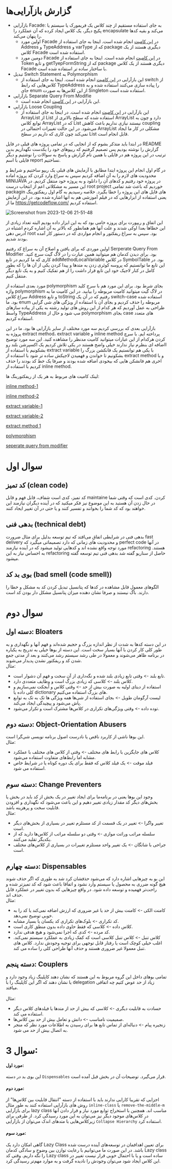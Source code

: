 # گزارش بازآرایی‌ها
- بازآرایی Facade: به جای استفاده مستقیم از چند کلاس یک فریمورک یا سیستم یا پکیج دیگر، یک کلاس ایجاد کرده که آن عملکرد را encapsulate می‌کند و بقیه کدها را پنهان می‌کند.
  - اولین مورد Facade در [این کامیت](https://github.com/seyyedAlirezaGhazanfari/refactoring_LAB/commit/8693f2c81d305b8c9e37c7c622bc00dd3dc4a4bc) انجام شده است. اینجا به جای استفاده از Address و TypeAddress و varType که از package دیگیری هستند از یک کلاس Facade استفاده شده است.
  - دومین مورد Facade در [این کامیت](https://github.com/seyyedAlirezaGhazanfari/refactoring_LAB/commit/39d1a4d897092d9a5891d86081f54c1cf60462cb) انجام شده است. اینجا به جای استفاده از Token و تابع getTyepFormString که از package دیگری هستند از یک کلاس Facade با ساختار ساده تر استفاده شده است.
- تبدیل Switch Statement به Polymorphism
  - این بازآرایی در [این کامیت](https://github.com/seyyedAlirezaGhazanfari/refactoring_LAB/commit/310c47b7ffa9c8e71b37ce70330d7d81904680cc) انجام شده است. اینجا به جای استفاده از switch از کلاس‌هایی که رابط TypeAddress را پیاده سازی می‌کنند استفاده شده و به جای enum از این کلاس‌ها به صورت Singleton استفاده شده است.
- بازآرایی Separate Query From Modifie
  - این بازآرایی در [این کامیت](https://github.com/seyyedAlirezaGhazanfari/refactoring_LAB/commit/9c219c278a95c2d18a2b1943058410069925b315) انجام شده است.
- بازآرایی Loose Coupling
  - این بازآرایی در [این کامیت](https://github.com/seyyedAlirezaGhazanfari/refactoring_LAB/commit/bb57419c6a231726069f2ecce47e5ac77cac7c67) انجام شده است. در اینجا به جای استفاده از ArrayList از List استفاده شده که سطح بالاتری از ArrayList دارد و چون به توابع کلاس ArrayList که در List نیستند نیازی نداریم باعث کاهش coupling می‌شود. در این حالت تغییرات احتمالی در ArrayList مشکلی در کار ما ایجاد نمی‌کند چون کاری که داریم در سطح List قابل انجام است.

در ابتدا باید متذکر بشوم که از انجایی که در تمامی پروژه های قبلی در فایل README گزارش را نوشته بودیم پس تصمیم گرفتیم که ریپوهای خود را یکدست نگهداریم بدین ترتیب در این پروژه هم در فایلی با همین نام گزارش و پاسخ به سوالات را نوشتیم و دیگر فایلی با اسم report نساختیم.

در گام اول انجام این پروژه ایتدا مطابق با آزمایش های قبلی یک ریپو ساختیم و شرایط و محدودیت های لازم را به آن اضافه کردیم سپس به سراغ وارد کردن کد پروژه اماده MINIJAVA در پروژه خود رفتیم و کدهای آن را دانلود و به پروژه خود منتقل کردیم. در این مسیر به مشکلاتی اعم از انتخاب درست root project خوردیم که باعث شد تمامی packagin های فایل های این پروژه را خطا بگیرد. خلاصه رسیدیم به گام اول ریفکتورینگ یعنی استفاده از ابزارهایی که در فیلم آموزشی هم به انها اشاره شده بود. در این آزمایش ما از https://getcodeflow.com/ استفاده کردیم.

![Screenshot from 2023-12-06 21-51-48](https://github.com/seyyedAlirezaGhazanfari/refactoring_LAB/assets/59168138/fbd97273-386d-43dc-9e3a-9c9fa0894d78)


این اتفاق و ریپورت برای پروزه خامی بود که به این ابزار داده بودیم البته تعداد زیادی از این خطاها بعدا اوکی شدند و علت آنها هم همانطور که بالاتر به آن اشاره کردم اشتباه در آدرس دهی root بود.
سپس به سراغ ریفکتور و انجام مواردی که در دستور کار آمده بودند شدیم.

اولین موردی که برای یافتن و اصلاح آن به سراغ کد رفتیم Serperate Query From Modifier بود. برای دیدن کدمان هم میتوانید همین عبارت را در لاگ گیت سرچ کنید. کاری که ما کردیم در تابع addMethodLocalVariable در کلاس SymbolTable بود. در این تابع ما توانستیم که پروسه کوئری زدن به متدها و پیدا کردن یکی از آن ها را که بطور کامل در کنار لاجیک خود این تابع قرار داشت را از هم تفکیک کنیم و به یک تابع دیگر منتقل کنیم. 


مورد بعدی استفاده از polymorphism بجای شرط بود. برای این مورد هم با سرج کلید واژه polymorphism در لاگ گیت میتوانید کامیت مربوطه را بیابید. در این کامیت ما به سراغ کلاس Address و تابع toString رفتیم که در آن یک switch-case استفاده شده بود. ما enum مربوطه را حذف کردیم و بجای آن با استفاده از ویژگی های شی گرایی طراحی به عمل آوردیم که هر کدام از این روش های تولید رشته به یکی از پیاده سازهای واسط TypeAddress مپ شود و حال از polymorphism بجای case های متعدد استفاده کردیم.


بازآرایی بعدی که بررسی کردیم سه مورد مختلف از سایر بازآرایی ها بود. ما در این پروژه به extract method، extract variable و inline method پرداخته ایم.
با سرچ کردن هرکدام از این عبارات میتوانید کامیت مدنظر را مشاهده کنید. این سه مورد توضیح ااضافه ای بنظرم نیاز ندارند خیلی واضح هستند در یکی تلاش کردیم یک اکسپرشن بلند رو بشکونیم با استفاده از extract variable با یکی هم توانستیم یک فانکشن بزرگ را بشکونیم تا خواندن و فهمیدن لاجیکش ساده تر شود با استفاده از extract method و با اخری هم فانشکن هایی که بیخودی اضافه شده بودند و صرفا یک خط کد بودند را حذف کردیم با استفاده از inline method.

لینک کامیت های مربوط به هر یک از ریفکتورینگ ها:

[inline method-1](https://github.com/seyyedAlirezaGhazanfari/refactoring_LAB/commit/cf7d96d845f394576250ea05709e66293fd2189b)

[inline method-2](https://github.com/seyyedAlirezaGhazanfari/refactoring_LAB/commit/35ac88db5257b0d601eabffa761a074a2932d4cd)

[extract variable-1](https://github.com/seyyedAlirezaGhazanfari/refactoring_LAB/commit/3cb2ba59406828edd280c99e0db5d4d498786dfe)

[extract variable-2](https://github.com/seyyedAlirezaGhazanfari/refactoring_LAB/commit/f2cc28dda9d704f0ada28ed253c49416ae34b75e)

[extract method 1](https://github.com/seyyedAlirezaGhazanfari/refactoring_LAB/commit/af527d62876e978fe22f8841521053301d1df96e)

[polymorphism](https://github.com/seyyedAlirezaGhazanfari/refactoring_LAB/commit/310c47b7ffa9c8e71b37ce70330d7d81904680cc)

[seperate query from modifier](https://github.com/seyyedAlirezaGhazanfari/refactoring_LAB/commit/9c219c278a95c2d18a2b1943058410069925b315)


# سوال اول
## کد تمیز (clean code)
کد تمیز، کدی است شفاف، قابل فهم و قابل maintaine کردن. کدی است که وقتی شما در حال زدن آن هستید به این موضوع نیز فکر میکنید که در آینده دیگران نیازمند این خواهند بود که کد شما را بخوانند و تفسیر کنند و یا حتی در آن تغییر ایجاد کنند.

## بدهی فنی (technical debt)
بدهی فنی در شرایطی اتفاق می‌افتد که تیم توسعه بدلیل برای مثال ضرورت fast delivery و محدودیت های زمانی که دارد تصمیماتی میگیرد که perfect code در آنها مورد توجه واقع نشده اند و کدهایی تولید میشود که در آینده نیازمند refactoring هستند. به احساس نیاز به این refactoring حاصل از سناریو گفته شد بدهی فنی تیم توسعه گفته میشود.

## بوی بد کد (bad smell (code smell))
الگوهای معمول قابل مشاهده در کدها که پتانسیل تبدیل کردن کد به مشکل و خطا را دارند. باگ نیستند و صرفا نشان دهنده میزان پتانسیل مشکل دار بودن کد است.


# سوال دوم
## دسته اول: Bloaters
در این دسته کدها به شدت از نظر اندازه بزرگ و حجیم شده‌اند و فهم آنها و نگهداری و به طور کلی کار کردن با آنها بسیار سخت است. این دسته از بوها خیلی به تدریح به یکباره در برنامه ظاهر می‌شوند و معمولا در طی رشد سیستم رشد می‌کنند و بعد از مدتی جمع شدن کد و ریفکتور نشدن پدیدار می‌شوند.
<br/>
مثال:
- تابع بلند -> وقتی تابع زیادی بلند شده و نگه‌داری از آن سخت و فهم آن دشوار است.
- کلاس بلند -> کلاسی که زیادی بزرگ است و وظایف متعددی دارد.
- استفاده از دیتای اولیه به صورت بیش از حد -> وقتی کلاس و آبجکت نمی‌سازیم و کلی داده یا dictionary های بزرگ استفاده می‌کنیم.
- لیست آرگومان طویل -> بجای استفاده از شی‌ها همه ویژگی ها تک به تک به توابع پاش می‌شود و پیچیدگی ایجاد می‌کند.
- توده‌ داده -> وقتی ویژگی‌های تکراری در کلاس‌ها مشترک است و تکرار می‌شود.

## دسته دوم: Object-Orientation Abusers
این بوها ناشی از کاربرد ناقص یا نادرست اصول برنامه نویسی شی‌گرا است.
<br/>
مثال:
- کلاس های جایگزین با رابط های مختلف -> وقتی از کلاس های مختلف با عملکرد مشابه اما رابط‌های متفاوت استفاده می‌شود.
- فیلد موقت -> یک فیلد کلاس که فقط برای یک دوره کوتاه یا در شرایط خاص استفاده می شود.

## دسته سوم: Change Preventers
وجود این بوها یعنی در برنامه‌ما برای ایجاد تغییر در یک بخش از کد باید در بخش یا بخش‌های دیگر کد مقدار زیادی تغییر دهیم و این باعث می‌شود که نگهداری و افزودن قابلیت سخت و پرهزینه باشد.
<br/>
مثال:
- تغییر واگرا -> تغییر در یک قسمت از کد مستلزم تغییر در بسیاری از بخش‌های دیگر است.
- سلسله مراتب وراثت موازی -> وقتی دو سلسله مراتب از کلاس‌ها دارید که از یکدیگر تقلید می‌کنند.
- جراحی با شاتگان -> یک تغییر واحد مستلزم تغییرات در بسیاری از کلاس‌های مختلف است.

## دسته چهارم: Dispensables
این بو به چیزهایی اشاره دارد که می‌شود حذفشان کرد شد به طوری که اگر حذف شوند هیچ گونه ضرری به محصول یا سیستم وارد نشود و اتفاقا باعث شود که کد تمیزتر شده و راحت‌تر فهمیده و توسعه داده شود. در واقع چیزهایی که بدون تغییر در عملکرد قابل حذف اند.
‌<br/>
مثال:
- کامنت الکی -> کامنت بیش از حد یا غیر ضروری که ارزش اضافه نمی‌کند یا کد را به خوبی توضیح نمی‌دهد.
- کد تکراری -> بلوک‌های تکراری کد یکسان یا بسیار مشابه.
- کلاس داده -> کلاسی که فقط حاوی داده بدون منطق کاری است.
- کد مرده -> کدی که اجرا نمی‌شود و هیچ هدفی ندارد.
- کلاس تنبل -> کلاس تنبل کلاسی است که کمک زیادی به عملکرد سیستم نمی‌کند. اغلب خیلی کوچک است یا رفتار قابل توجهی برای توجیه وجودش ندارد. کلاس های تنبل معمولا غیر ضروری هستند و حذف آنها طراحی کلی را ساده می کند.

## دسته پنجم: Couplers
تمامی بوهای داخل این گروه مربوط به این هستند که نشان دهند کاپلینگ زیاد وجود دارد و یا نشان دهند که اگر این کاپلینگ را با delegation زیاد از حد عوض کتیم چه اتفاقی میافتد.  
<br/>
مثال:
- حسادت به قابلیت دیگری -> کلاسی که بیش از حد از متدها یا فیلدهای کلاس دیگر استفاده می کند.
- صمیمیت نامناسب -> دانش و تعامل بیش از حد بین کلاس‌ها.
- زنجیره پیام -> دنباله‌ای از تماس تابع‌ ها برای رسیدن به اطلاعات مورد نظر که منجر به اتصال بیش از حد می شود.


# سوال 3:  

#### مورد اول:
این بوی بد در دسته `Dispensables` قرار می‌گیرد. توضیحات آن در بخش قبل آمده است.
#### مورد دوم:
اجزایی که تقریبا کارایی ندارند باید با استفاده از دسته "انتقال قابلیت بین کلاس‌ها" از روش های باز‌آرایی استفاده کنند به طور مثال `inline-class` یا `remove-the-middle-m` برای بازآرایی lazy class مناسب اند. همچنین با استخراج توابع مورد نیاز و قرار دادن آنها در کلاس‌های موجود دیگر نیز می‌توان به این مورد رسیدگی کرد. از طرفی برای زیرکلاس‌هایی با متد‌های اندک می‌توان از بازآرایی `Collapse Hierarchy` استفاده کرد.  
#### مورد سوم:
گاهی امکان دارد یک Lazy Class برای تعیین اهدافمان در توسعه‌های آینده درست شده باشد. در این صورت ما ‌می‌توانیم با رعایت توازن بین وضوح و سادگی کدمان Lazy class را نگه ‌داریم. وقتی کد Lazy class ساده است و یا با احتمال خوبی قرار نیست تغییر در این کلاس ایجاد شود می‌توان وجودش را نادیده گرفت و به موارد مهم‌تر رسیدگی کرد.

